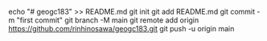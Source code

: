 echo "# geogc183" >> README.md
git init
git add README.md
git commit -m "first commit"
git branch -M main
git remote add origin https://github.com/rinhinosawa/geogc183.git
git push -u origin main
